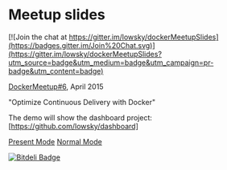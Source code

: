 # Meetup slides

[![Join the chat at https://gitter.im/lowsky/dockerMeetupSlides](https://badges.gitter.im/Join%20Chat.svg)](https://gitter.im/lowsky/dockerMeetupSlides?utm_source=badge&utm_medium=badge&utm_campaign=pr-badge&utm_content=badge)

[DockerMeetup#6](http://www.meetup.com/Docker-Munich/events/221418010/), April 2015

"Optimize Continuous Delivery with Docker"

The demo will show the dashboard project: [https://github.com/lowsky/dashboard]

[Present Mode](http://lowsky.github.io/dockerMeetupSlides/?presentMe=true)
[Normal Mode](http://lowsky.github.io/dockerMeetupSlides/?presentMe=false)


[![Bitdeli Badge](https://d2weczhvl823v0.cloudfront.net/lowsky/dockermeetupslides/trend.png)](https://bitdeli.com/free "Bitdeli Badge")

